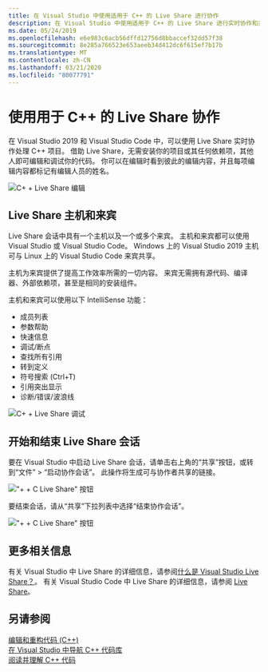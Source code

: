 ```yaml
---
title: 在 Visual Studio 中使用适用于 C++ 的 Live Share 进行协作
description: 在 Visual Studio 中使用适用于 C++ 的 Live Share 进行实时协作和共享代码。
ms.date: 05/24/2019
ms.openlocfilehash: e6e983c6acb56dffd12756d8bbaccef32dd57f38
ms.sourcegitcommit: 8e285a766523e653aeeb34d412dc6f615ef7b17b
ms.translationtype: MT
ms.contentlocale: zh-CN
ms.lasthandoff: 03/21/2020
ms.locfileid: "80077791"
---
```

# <a name="collaborate-using-live-share-for-c"></a>使用用于 C++ 的 Live Share 协作

在 Visual Studio 2019 和 Visual Studio Code 中，可以使用 Live Share 实时协作处理 C++ 项目。 借助 Live Share，无需安装你的项目或其任何依赖项，其他人即可编辑和调试你的代码。 你可以在编辑时看到彼此的编辑内容，并且每项编辑内容都标记有编辑人员的姓名。

![C&#43; &#43; Live Share 编辑](../ide/media/live-share-edit-cpp.png "Live Share 编辑C++")

## <a name="live-share-host-and-guests"></a>Live Share 主机和来宾

Live Share 会话中具有一个主机以及一个或多个来宾。 主机和来宾都可以使用 Visual Studio 或 Visual Studio Code。 Windows 上的 Visual Studio 2019 主机可与 Linux 上的 Visual Studio Code 来宾共享。

主机为来宾提供了提高工作效率所需的一切内容。 来宾无需拥有源代码、编译器、外部依赖项，甚至是相同的安装组件。

主机和来宾可以使用以下 IntelliSense 功能：

- 成员列表
- 参数帮助
- 快速信息
- 调试/断点
- 查找所有引用
- 转到定义
- 符号搜索 (Ctrl+T)
- 引用突出显示
- 诊断/错误/波浪线

![C&#43; &#43; Live Share 调试](../ide/media/live-share-debug-cpp.png "Live Share 调试C++")

## <a name="start-and-end-a-live-share-session"></a>开始和结束 Live Share 会话

要在 Visual Studio 中启动 Live Share 会话，请单击右上角的“共享”按钮，或转到“文件” > “启动协作会话”。 此操作将生成可与协作者共享的链接。

!["&#43; &#43; C Live Share" 按钮](../ide/media/live-share-button-cpp.png "Live Share 按钮")

要结束会话，请从“共享”下拉列表中选择“结束协作会话”。

!["&#43; &#43; C Live Share" 按钮](../ide/media/live-share-end-session-cpp.png "Live Share 按钮")

## <a name="for-more-information"></a>更多相关信息

有关 Visual Studio 中 Live Share 的详细信息，请参阅[什么是 Visual Studio Live Share？](/visualstudio/liveshare/)。 有关 Visual Studio Code 中 Live Share 的详细信息，请参阅 [Live Share](https://marketplace.visualstudio.com/items?itemName=ms-vsliveshare.vsliveshare)。

## <a name="see-also"></a>另请参阅

[编辑和重构代码 (C++)](writing-and-refactoring-code-cpp.md)</br>
[在 Visual Studio 中导航 C++ 代码库](navigate-code-cpp.md)</br>
[阅读并理解 C++ 代码](read-and-understand-code-cpp.md)</br>